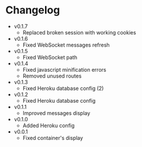 Changelog
=========

* v0.1.7
  * Replaced broken session with working cookies
* v0.1.6
  * Fixed WebSocket messages refresh
* v0.1.5
  * Fixed WebSocket path
* v0.1.4
  * Fixed javascript minification errors
  * Removed unused routes
* v0.1.3
  * Fixed Heroku database config (2)
* v0.1.2
  * Fixed Heroku database config
* v0.1.1
  * Improved messages display
* v0.1.0
  * Added Heroku config
* v0.0.1
  * Fixed container's display
